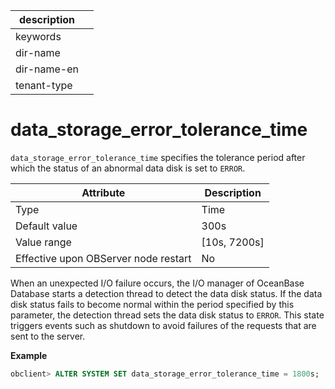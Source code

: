 |description||
|---|---|
|keywords||
|dir-name||
|dir-name-en||
|tenant-type||

# data_storage_error_tolerance_time

`data_storage_error_tolerance_time` specifies the tolerance period after which the status of an abnormal data disk is set to `ERROR`.

| Attribute | Description |
|------------------|----------------|
| Type | Time |
| Default value | 300s |
| Value range | \[10s, 7200s\] |
| Effective upon OBServer node restart | No |

When an unexpected I/O failure occurs, the I/O manager of OceanBase Database starts a detection thread to detect the data disk status. If the data disk status fails to become normal within the period specified by this parameter, the detection thread sets the data disk status to `ERROR`. This state triggers events such as shutdown to avoid failures of the requests that are sent to the server.

**Example**


```sql
obclient> ALTER SYSTEM SET data_storage_error_tolerance_time = 1800s;
```
